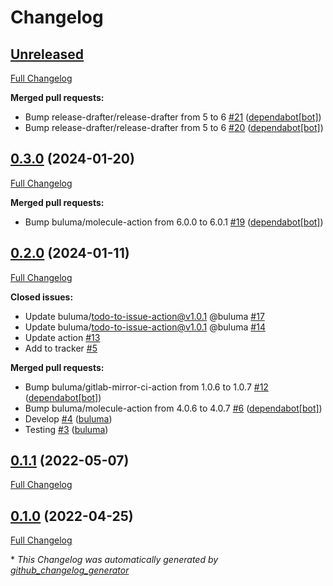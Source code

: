 # Changelog

## [Unreleased](https://github.com/buluma/ansible-role-ssh_chroot_jail/tree/HEAD)

[Full Changelog](https://github.com/buluma/ansible-role-ssh_chroot_jail/compare/0.3.0...HEAD)

**Merged pull requests:**

- Bump release-drafter/release-drafter from 5 to 6 [\#21](https://github.com/buluma/ansible-role-ssh_chroot_jail/pull/21) ([dependabot[bot]](https://github.com/apps/dependabot))
- Bump release-drafter/release-drafter from 5 to 6 [\#20](https://github.com/buluma/ansible-role-ssh_chroot_jail/pull/20) ([dependabot[bot]](https://github.com/apps/dependabot))

## [0.3.0](https://github.com/buluma/ansible-role-ssh_chroot_jail/tree/0.3.0) (2024-01-20)

[Full Changelog](https://github.com/buluma/ansible-role-ssh_chroot_jail/compare/0.2.0...0.3.0)

**Merged pull requests:**

- Bump buluma/molecule-action from 6.0.0 to 6.0.1 [\#19](https://github.com/buluma/ansible-role-ssh_chroot_jail/pull/19) ([dependabot[bot]](https://github.com/apps/dependabot))

## [0.2.0](https://github.com/buluma/ansible-role-ssh_chroot_jail/tree/0.2.0) (2024-01-11)

[Full Changelog](https://github.com/buluma/ansible-role-ssh_chroot_jail/compare/0.1.1...0.2.0)

**Closed issues:**

- Update buluma/todo-to-issue-action@v1.0.1 @buluma [\#17](https://github.com/buluma/ansible-role-ssh_chroot_jail/issues/17)
- Update buluma/todo-to-issue-action@v1.0.1 @buluma [\#14](https://github.com/buluma/ansible-role-ssh_chroot_jail/issues/14)
- Update action [\#13](https://github.com/buluma/ansible-role-ssh_chroot_jail/issues/13)
- Add to tracker [\#5](https://github.com/buluma/ansible-role-ssh_chroot_jail/issues/5)

**Merged pull requests:**

- Bump buluma/gitlab-mirror-ci-action from 1.0.6 to 1.0.7 [\#12](https://github.com/buluma/ansible-role-ssh_chroot_jail/pull/12) ([dependabot[bot]](https://github.com/apps/dependabot))
- Bump buluma/molecule-action from 4.0.6 to 4.0.7 [\#6](https://github.com/buluma/ansible-role-ssh_chroot_jail/pull/6) ([dependabot[bot]](https://github.com/apps/dependabot))
- Develop [\#4](https://github.com/buluma/ansible-role-ssh_chroot_jail/pull/4) ([buluma](https://github.com/buluma))
- Testing [\#3](https://github.com/buluma/ansible-role-ssh_chroot_jail/pull/3) ([buluma](https://github.com/buluma))

## [0.1.1](https://github.com/buluma/ansible-role-ssh_chroot_jail/tree/0.1.1) (2022-05-07)

[Full Changelog](https://github.com/buluma/ansible-role-ssh_chroot_jail/compare/0.1.0...0.1.1)

## [0.1.0](https://github.com/buluma/ansible-role-ssh_chroot_jail/tree/0.1.0) (2022-04-25)

[Full Changelog](https://github.com/buluma/ansible-role-ssh_chroot_jail/compare/d24754058d2cea1548ae728cb83aa1d666be30e1...0.1.0)



\* *This Changelog was automatically generated by [github_changelog_generator](https://github.com/github-changelog-generator/github-changelog-generator)*
